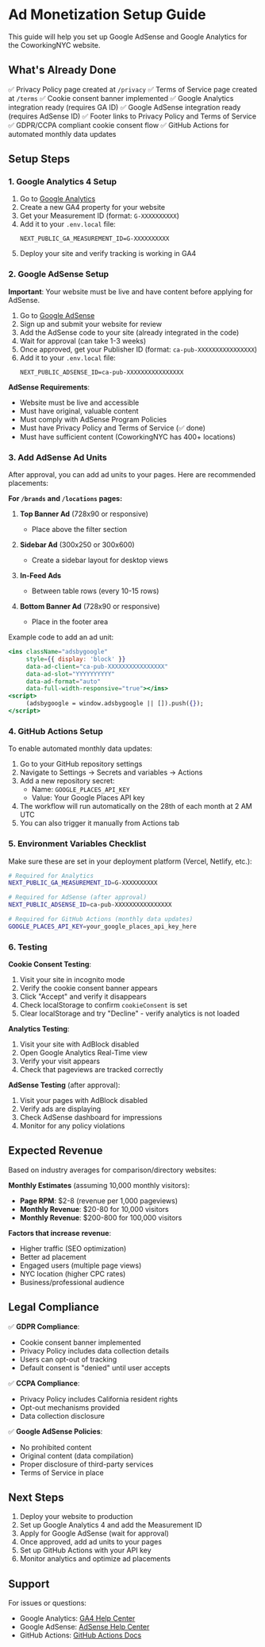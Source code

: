 # Ad Monetization Setup Guide

This guide will help you set up Google AdSense and Google Analytics for the CoworkingNYC website.

## What's Already Done

✅ Privacy Policy page created at `/privacy`
✅ Terms of Service page created at `/terms`
✅ Cookie consent banner implemented
✅ Google Analytics integration ready (requires GA ID)
✅ Google AdSense integration ready (requires AdSense ID)
✅ Footer links to Privacy Policy and Terms of Service
✅ GDPR/CCPA compliant cookie consent flow
✅ GitHub Actions for automated monthly data updates

## Setup Steps

### 1. Google Analytics 4 Setup

1. Go to [Google Analytics](https://analytics.google.com/)
2. Create a new GA4 property for your website
3. Get your Measurement ID (format: `G-XXXXXXXXXX`)
4. Add it to your `.env.local` file:
   ```
   NEXT_PUBLIC_GA_MEASUREMENT_ID=G-XXXXXXXXXX
   ```
5. Deploy your site and verify tracking is working in GA4

### 2. Google AdSense Setup

**Important**: Your website must be live and have content before applying for AdSense.

1. Go to [Google AdSense](https://www.google.com/adsense/)
2. Sign up and submit your website for review
3. Add the AdSense code to your site (already integrated in the code)
4. Wait for approval (can take 1-3 weeks)
5. Once approved, get your Publisher ID (format: `ca-pub-XXXXXXXXXXXXXXXX`)
6. Add it to your `.env.local` file:
   ```
   NEXT_PUBLIC_ADSENSE_ID=ca-pub-XXXXXXXXXXXXXXXX
   ```

**AdSense Requirements**:
- Website must be live and accessible
- Must have original, valuable content
- Must comply with AdSense Program Policies
- Must have Privacy Policy and Terms of Service (✅ done)
- Must have sufficient content (CoworkingNYC has 400+ locations)

### 3. Add AdSense Ad Units

After approval, you can add ad units to your pages. Here are recommended placements:

**For `/brands` and `/locations` pages:**

1. **Top Banner Ad** (728x90 or responsive)
   - Place above the filter section

2. **Sidebar Ad** (300x250 or 300x600)
   - Create a sidebar layout for desktop views

3. **In-Feed Ads**
   - Between table rows (every 10-15 rows)

4. **Bottom Banner Ad** (728x90 or responsive)
   - Place in the footer area

Example code to add an ad unit:
```jsx
<ins className="adsbygoogle"
     style={{ display: 'block' }}
     data-ad-client="ca-pub-XXXXXXXXXXXXXXXX"
     data-ad-slot="YYYYYYYYYY"
     data-ad-format="auto"
     data-full-width-responsive="true"></ins>
<script>
     (adsbygoogle = window.adsbygoogle || []).push({});
</script>
```

### 4. GitHub Actions Setup

To enable automated monthly data updates:

1. Go to your GitHub repository settings
2. Navigate to Settings → Secrets and variables → Actions
3. Add a new repository secret:
   - Name: `GOOGLE_PLACES_API_KEY`
   - Value: Your Google Places API key
4. The workflow will run automatically on the 28th of each month at 2 AM UTC
5. You can also trigger it manually from Actions tab

### 5. Environment Variables Checklist

Make sure these are set in your deployment platform (Vercel, Netlify, etc.):

```bash
# Required for Analytics
NEXT_PUBLIC_GA_MEASUREMENT_ID=G-XXXXXXXXXX

# Required for AdSense (after approval)
NEXT_PUBLIC_ADSENSE_ID=ca-pub-XXXXXXXXXXXXXXXX

# Required for GitHub Actions (monthly data updates)
GOOGLE_PLACES_API_KEY=your_google_places_api_key_here
```

### 6. Testing

**Cookie Consent Testing**:
1. Visit your site in incognito mode
2. Verify the cookie consent banner appears
3. Click "Accept" and verify it disappears
4. Check localStorage to confirm `cookieConsent` is set
5. Clear localStorage and try "Decline" - verify analytics is not loaded

**Analytics Testing**:
1. Visit your site with AdBlock disabled
2. Open Google Analytics Real-Time view
3. Verify your visit appears
4. Check that pageviews are tracked correctly

**AdSense Testing** (after approval):
1. Visit your pages with AdBlock disabled
2. Verify ads are displaying
3. Check AdSense dashboard for impressions
4. Monitor for any policy violations

## Expected Revenue

Based on industry averages for comparison/directory websites:

**Monthly Estimates** (assuming 10,000 monthly visitors):
- **Page RPM**: $2-8 (revenue per 1,000 pageviews)
- **Monthly Revenue**: $20-80 for 10,000 visitors
- **Monthly Revenue**: $200-800 for 100,000 visitors

**Factors that increase revenue**:
- Higher traffic (SEO optimization)
- Better ad placement
- Engaged users (multiple page views)
- NYC location (higher CPC rates)
- Business/professional audience

## Legal Compliance

✅ **GDPR Compliance**:
- Cookie consent banner implemented
- Privacy Policy includes data collection details
- Users can opt-out of tracking
- Default consent is "denied" until user accepts

✅ **CCPA Compliance**:
- Privacy Policy includes California resident rights
- Opt-out mechanisms provided
- Data collection disclosure

✅ **Google AdSense Policies**:
- No prohibited content
- Original content (data compilation)
- Proper disclosure of third-party services
- Terms of Service in place

## Next Steps

1. Deploy your website to production
2. Set up Google Analytics 4 and add the Measurement ID
3. Apply for Google AdSense (wait for approval)
4. Once approved, add ad units to your pages
5. Set up GitHub Actions with your API key
6. Monitor analytics and optimize ad placements

## Support

For issues or questions:
- Google Analytics: [GA4 Help Center](https://support.google.com/analytics/)
- Google AdSense: [AdSense Help Center](https://support.google.com/adsense/)
- GitHub Actions: [GitHub Actions Docs](https://docs.github.com/en/actions)
